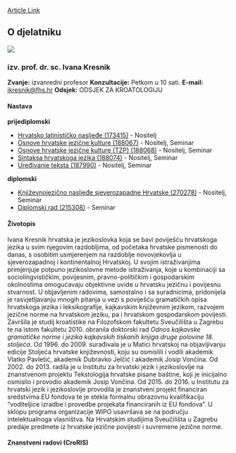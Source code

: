 [Article Link](https://www.fhs.hr/djelatnik/ivana.kresnik)

## O djelatniku
![](https://www.fhs.hr/images/users_profiles/23-09-15_Ivana.jpg)
###  izv. prof. dr. sc. Ivana Kresnik 
**Zvanje:**
izvanredni profesor 
**Konzultacije:**
Petkom u 10 sati.
**E-mail:**
[ikresnik@fhs.hr](javascript:startMail\('xvreafxvs@fuu.e'\);)
**Odsjek:**
ODSJEK ZA KROATOLOGIJU 
#### Nastava
**prijediplomski**
  * [Hrvatsko latinističko nasljeđe (173415)](https://www.fhs.hr/predmet/hln) - Nositelj
  * [Osnove hrvatske jezične kulture (188067)](https://www.fhs.hr/predmet/ohjk_b) - Nositelj, Seminar
  * [Osnove hrvatske jezične kulture (TZP) (188068)](https://www.fhs.hr/predmet/ohjkt_a) - Nositelj, Seminar
  * [Sintaksa hrvatskoga jezika (188074)](https://www.fhs.hr/predmet/shj_a) - Nositelj, Seminar
  * [Uređivanje teksta (187990)](https://www.fhs.hr/predmet/uretek) - Nositelj, Seminar


**diplomski**
  * [Književnojezično nasljeđe sjeverozapadne Hrvatske (270278)](https://www.fhs.hr/predmet/knsh) - Nositelj, Seminar
  * [Diplomski rad (215308)](https://www.fhs.hr/predmet/diprad_h) - Seminar


#### Životopis
Ivana Kresnik hrvatska je jezikoslovka koja se bavi poviješću hrvatskoga jezika u svim njegovim razdobljima, od početaka hrvatske pismenosti do danas, s osobitim usmjerenjem na razdoblje novovjekovlja u sjeverozapadnoj i kontinentalnoj Hrvatskoj. U svojim istraživanjima primjenjuje potpuno jezikoslovne metode istraživanja, koje u kombinaciji sa sociolingvističkim, povijesnim, pravno-političkim i gospodarskim okolnostima omogućavaju objektivne uvide u hrvatsku jezičnu i povijesnu stvarnost. U objavljenim radovima, samostalno i sa suradnicima, pridonijela je rasvjetljavanju mnogih pitanja u vezi s poviješću gramatičkih opisa hrvatskoga jezika i leksikografije, kajkavskim književnim jezikom, razvojem jezične norme na hrvatskom jeziku, pa i hrvatskom gospodarskom povijesti.
Završila je studij kroatistike na Filozofskom fakultetu Sveučilišta u Zagrebu te na istom fakultetu 2010. obranila doktorski rad _Odnos kajkavske gramatičke norme i jezika kajkavskih tiskanih knjiga druge polovine 18. stoljeća_. Od 1996. do 2009. surađivala je u Matici hrvatskoj na objavljivanju edicije Stoljeća hrvatske književnosti, koju su osmislili i vodili akademik Vlatko Pavletić, akademik Dubravko Jelčić i akademik Josip Vončina. Od 2002. do 2013. radila je u Institutu za hrvatski jezik i jezikoslovlje na znanstvenom projektu Tekstologija hrvatske pisane baštine, koji je inicijalno osmislio i provodio akademik Josip Vončina. Od 2015. do 2016. u Institutu za hrvatski jezik i jezikoslovlje provodila je znanstveni projekt financiran sredstvima EU fondova te je stekla formalnu obrazovnu kvalifikaciju “voditeljice izradbe i provedbe projekata financiranih iz EU fondova”. U sklopu programa organizacije WIPO usavršava se na području intelektualnoga vlasništva. Na Hrvatskim studijima Sveučilišta u Zagrebu predaje predmete iz hrvatske jezične povijesti i suvremene jezične norme.
#### Znanstveni radovi (CroRIS)
